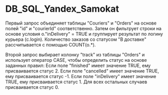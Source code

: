 # DB_SQL_Yandex_Samokat

Первый запрос объединяет таблицы "Couriers" и "Orders" на основе полей "id" и "courierId" соответственно. 
Затем он фильтрует строки на основе условия o."inDelivery" = TRUE и группирует результат по логину курьера (c.login). 
Количество заказов со статусом "В доставке" рассчитывается с помощью COUNT(o.*).

Второй запрос выбирает колонку "track" из таблицы "Orders" и использует оператор CASE, 
чтобы определить статус на основе заданных правил: 
Если поле "finished" имеет значение TRUE, ему присваивается статус 2. 
Если поле "cancelled" имеет значение TRUE, ему присваивается статус -1. 
Если поле "inDelivery" имеет значение TRUE, ему присваивается статус 1. 
Для всех остальных случаев присваивается статус 0.
